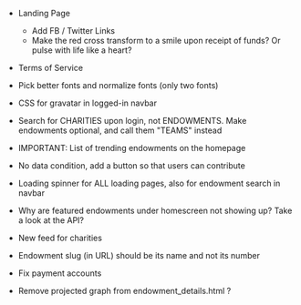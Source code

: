 - Landing Page
	- Add FB / Twitter Links
	- Make the red cross transform to a smile upon receipt of funds? Or pulse with life like a heart?
- Terms of Service
- Pick better fonts and normalize fonts (only two fonts)
- CSS for gravatar in logged-in navbar
- Search for CHARITIES upon login, not ENDOWMENTS. Make endowments optional, and call them "TEAMS" instead

- IMPORTANT: List of trending endowments on the homepage
- No data condition, add a button so that users can contribute
- Loading spinner for ALL loading pages, also for endowment search in navbar
- Why are featured endowments under homescreen not showing up? Take a look at the API?
- New feed for charities
- Endowment slug (in URL) should be its name and not its number
- Fix payment accounts
- Remove projected graph from endowment_details.html ?